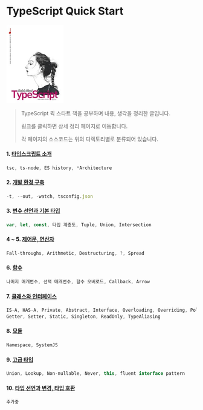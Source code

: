 TypeScript Quick Start
===

<img width="30%" src="quickTypeScript.jpg"></img>

>TypeScript 퀵 스타트 책을 공부하며 내용, 생각을 정리한 글입니다.
>
>링크를 클릭하면 상세 정리 페이지로 이동합니다.
>
>각 페이지의 소스코드는 위의 디렉토리별로 분류되어 있습니다.

#### 1. [타입스크립트 소개](http://1ilsang.blog.me/221264694492)
```javascript
tsc, ts-node, ES history, *Architecture
```

#### 2. [개발 환경 구축](http://1ilsang.blog.me/221264821276)
```javascript
-t, --out, -watch, tsconfig.json
```

#### 3. [변수 선언과 기본 타입](http://1ilsang.blog.me/221264995827)
```javascript
var, let, const, 타입 계층도, Tuple, Union, Intersection
```

#### 4 ~ 5. [제어문, 연산자](http://1ilsang.blog.me/221265808714)
```javascript
Fall-throughs, Arithmetic, Destructuring, ?, Spread
```

#### 6. [함수](http://1ilsang.blog.me/221265979958)
```javascript
나머지 매개변수, 선택 매개변수, 함수 오버로드, Callback, Arrow
```

#### 7. [클래스와 인터페이스](http://1ilsang.blog.me/221266664634)
```javascript
IS-A, HAS-A, Private, Abstract, Interface, Overloading, Overriding, Polymorphism
Getter, Setter, Static, Singleton, ReadOnly, TypeAliasing
```

#### 8. [모듈](http://1ilsang.blog.me/221268099074)
```javascript
Namespace, SystemJS
```

#### 9. [고급 타입](http://1ilsang.blog.me/221270812268)
```javascript
Union, Lookup, Non-nullable, Never, this, fluent interface pattern
```

#### 10. [타입 선언과 변경, 타입 호환]()
```javascript
추가중
```
